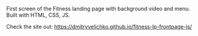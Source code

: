First screen of the Fitness landing page with background video and menu. Built with HTML, CSS, JS.

Check the site out: https://dmitryvelichko.github.io/fitness-lp-frontpage-js/


